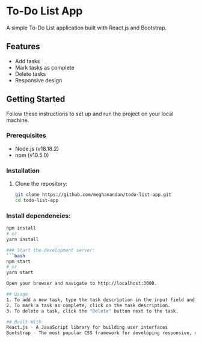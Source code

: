 # To-Do List App

A simple To-Do List application built with React.js and Bootstrap.

## Features

- Add tasks
- Mark tasks as complete
- Delete tasks
- Responsive design

## Getting Started

Follow these instructions to set up and run the project on your local machine.

### Prerequisites

- Node.js (v18.18.2)
- npm (v10.5.0)

### Installation

1. Clone the repository:
   ```bash
   git clone https://github.com/meghanandan/todo-list-app.git
   cd todo-list-app

### Install dependencies:
   ```bash
   npm install
   # or
   yarn install

### Start the development server:
   ```bash
   npm start
   # or
   yarn start

Open your browser and navigate to http://localhost:3000.

## Usage
   1. To add a new task, type the task description in the input field and click the "Add Task" button.
   2. To mark a task as complete, click on the task description.
   3. To delete a task, click the "Delete" button next to the task.

## Built With
   React.js - A JavaScript library for building user interfaces
   Bootstrap - The most popular CSS framework for developing responsive, mobile-first websites
